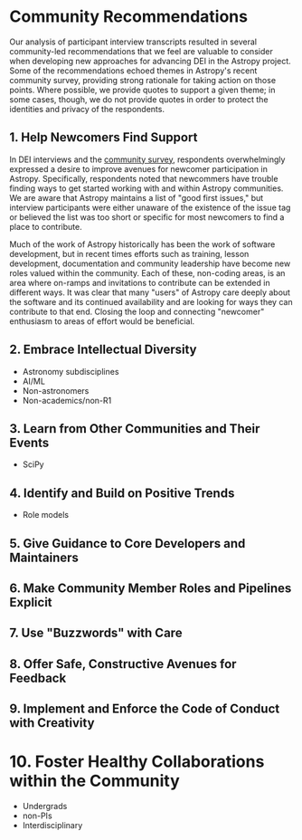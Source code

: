 # Community Recommendations

Our analysis of participant interview transcripts resulted in several community-led recommendations that we feel are valuable to consider when developing new approaches for advancing DEI in the Astropy project. Some of the recommendations echoed themes in Astropy's recent community survey, providing strong rationale for taking action on those points. Where possible, we provide quotes to support a given theme; in some cases, though, we do not provide quotes in order to protect the identities and privacy of the respondents.

## 1. Help Newcomers Find Support

In DEI interviews and the [community survey](https://astropy-report.orgmycology.com), respondents overwhelmingly expressed a desire to improve avenues for newcomer participation in Astropy. Specifically, respondents noted that newcommers have trouble finding ways to get started working with and within Astropy communities. We are aware that Astropy maintains a list of "good first issues," but interview participants were either unaware of the existence of the issue tag or believed the list was too short or specific for most newcomers to find a place to contribute.  

Much of the work of Astropy historically has been the work of software development, but in recent times efforts such as training, lesson development, documentation and community leadership have become new roles valued within the community. Each of these, non-coding areas, is an area where on-ramps and invitations to contribute can be extended in different ways. It was clear that many "users" of Astropy care deeply about the software and its continued availability and are looking for ways they can contribute to that end. Closing the loop and connecting "newcomer" enthusiasm to areas of effort would be beneficial. 

## 2. Embrace Intellectual Diversity
- Astronomy subdisciplines
- AI/ML
- Non-astronomers
- Non-academics/non-R1

## 3. Learn from Other Communities and Their Events
- SciPy

## 4. Identify and Build on Positive Trends
- Role models

## 5. Give Guidance to Core Developers and Maintainers

## 6. Make Community Member Roles and Pipelines Explicit

## 7. Use "Buzzwords" with Care

## 8. Offer Safe, Constructive Avenues for Feedback

## 9. Implement and Enforce the Code of Conduct with Creativity

# 10. Foster Healthy Collaborations within the Community
- Undergrads
- non-PIs
- Interdisciplinary
